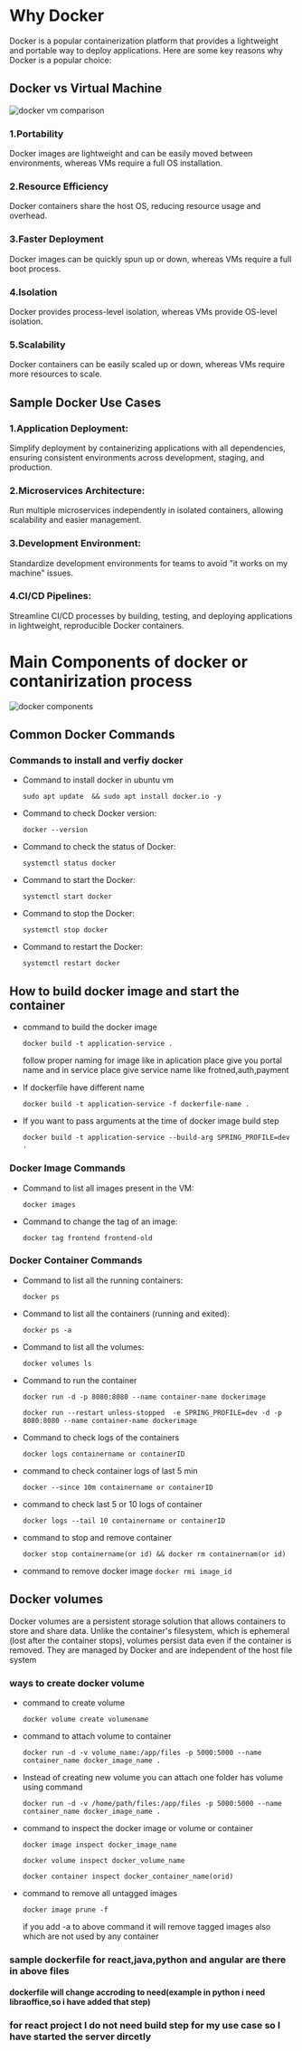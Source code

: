 # Why Docker

Docker is a popular containerization platform that provides a lightweight and portable way to deploy applications. Here are some key reasons why Docker is a popular choice:

## Docker vs Virtual Machine

![docker vm comparison](./docker-class-image-1.PNG "optional title") 



### 1.Portability

Docker images are lightweight and can be easily moved between environments, whereas VMs require a full OS installation.

### 2.Resource Efficiency

Docker containers share the host OS, reducing resource usage and overhead.

### 3.Faster Deployment

Docker images can be quickly spun up or down, whereas VMs require a full boot process.

### 4.Isolation

Docker provides process-level isolation, whereas VMs provide OS-level isolation.

### 5.Scalability

Docker containers can be easily scaled up or down, whereas VMs require more resources to scale.

## Sample Docker Use Cases

### 1.Application Deployment: 
Simplify deployment by containerizing applications with all dependencies, ensuring consistent environments across development, staging, and production.

### 2.Microservices Architecture: 
Run multiple microservices independently in isolated containers, allowing scalability and easier management.

### 3.Development Environment: 
Standardize development environments for teams to avoid "it works on my machine" issues.

### 4.CI/CD Pipelines: 
Streamline CI/CD processes by building, testing, and deploying applications in lightweight, reproducible Docker containers.

# Main Components of docker or contanirization process

![docker components](./docker-class-image-2.PNG "optional title") 

## Common Docker Commands

### Commands to install and verfiy docker

* Command to install docker in ubuntu vm

  `sudo apt update  && sudo apt install docker.io -y `

* Command to check Docker version:

  `docker --version`
* Command to check the status of Docker: 

  `systemctl status docker`
* Command to start the Docker: 

  `systemctl start docker`
* Command to stop the Docker:

  `systemctl stop docker`
* Command to restart the Docker:

  `systemctl restart docker`

## How to build docker image and start the container

* command to build the docker image

  `docker build -t application-service .`

    follow proper naming for image like in aplication place give you portal name and in service place  give service name like frotned,auth,payment

* If dockerfile have different name

  `docker build -t application-service -f dockerfile-name . `

* If you want to pass arguments at the time of docker image build step

  `docker build -t application-service --build-arg SPRING_PROFILE=dev  . `


### Docker Image Commands

* Command to list all images present in the VM: 

  `docker images`
* Command to change the tag of an image:

  `docker tag frontend frontend-old`

### Docker Container Commands

* Command to list all the running containers: 

  `docker ps`
* Command to list all the containers (running and exited):

  `docker ps -a`
* Command to list all the volumes:

  `docker volumes ls`

* Command to run the container

  `docker run -d -p 8080:8080 --name container-name dockerimage`

  `docker run --restart unless-stopped  -e SPRING_PROFILE=dev -d -p 8080:8080 --name container-name dockerimage`


* Command to check logs of the containers

  `docker logs containername or containerID`

* command to check container logs of last 5 min 

  `docker --since 10m containername or containerID`

* command to check last 5 or 10 logs of container

  `docker logs --tail 10 containername or containerID`

* command to stop and remove container

  `docker stop containername(or id) && docker rm containernam(or id)`

* command to remove docker image
  `docker rmi image_id`

## Docker volumes
Docker volumes are a persistent storage solution that allows containers to store and share data. Unlike the container's filesystem, which is ephemeral (lost after the container stops), volumes persist data even if the container is removed. They are managed by Docker and are independent of the host file system

### ways to create docker volume

* command to create volume 

   `docker volume create volumename`

* command to attach volume to container
  
   `docker run -d -v volume_name:/app/files -p 5000:5000 --name container_name docker_image_name .`

* Instead of creating new volume you can attach one folder has volume using  command

   `docker run -d -v /home/path/files:/app/files -p 5000:5000 --name container_name docker_image_name .`

* command to inspect the docker image or volume or container

   `docker image inspect docker_image_name`

   `docker volume inspect docker_volume_name`

   `docker container inspect docker_container_name(orid)`

* command to remove all untagged images

   `docker image prune -f `

   if you add -a to above command it will remove tagged images also which are not used by any container


### sample dockerfile for react,java,python and angular are there in above files
#### dockerfile will change accroding to need(example in python i need libraoffice,so i have added that step)
### for react project I do not need build step for my use case so I have started the server dircetly
